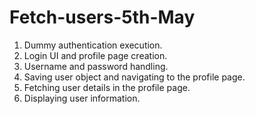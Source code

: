 # Fetch-users-5th-May

1. Dummy authentication execution.
2. Login UI and profile page creation.
3. Username and password handling.
4. Saving user object and navigating to the profile page.
5. Fetching user details in the profile page.
6. Displaying user information.

